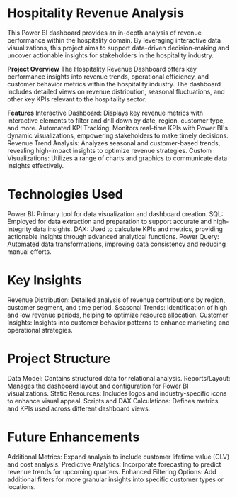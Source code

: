 # Hospitality Revenue Analysis
This Power BI dashboard provides an in-depth analysis of revenue performance within the hospitality domain. By leveraging interactive data visualizations, this project aims to support data-driven decision-making and uncover actionable insights for stakeholders in the hospitality industry.

**Project Overview**
The Hospitality Revenue Dashboard offers key performance insights into revenue trends, operational efficiency, and customer behavior metrics within the hospitality industry. The dashboard includes detailed views on revenue distribution, seasonal fluctuations, and other key KPIs relevant to the hospitality sector.

**Features**
Interactive Dashboard: Displays key revenue metrics with interactive elements to filter and drill down by date, region, customer type, and more.
Automated KPI Tracking: Monitors real-time KPIs with Power BI's dynamic visualizations, empowering stakeholders to make timely decisions.
Revenue Trend Analysis: Analyzes seasonal and customer-based trends, revealing high-impact insights to optimize revenue strategies.
Custom Visualizations: Utilizes a range of charts and graphics to communicate data insights effectively.

# Technologies Used
Power BI: Primary tool for data visualization and dashboard creation.
SQL: Employed for data extraction and preparation to support accurate and high-integrity data insights.
DAX: Used to calculate KPIs and metrics, providing actionable insights through advanced analytical functions.
Power Query: Automated data transformations, improving data consistency and reducing manual efforts.

# Key Insights
Revenue Distribution: Detailed analysis of revenue contributions by region, customer segment, and time period.
Seasonal Trends: Identification of high and low revenue periods, helping to optimize resource allocation.
Customer Insights: Insights into customer behavior patterns to enhance marketing and operational strategies.

# Project Structure
Data Model: Contains structured data for relational analysis.
Reports/Layout: Manages the dashboard layout and configuration for Power BI visualizations.
Static Resources: Includes logos and industry-specific icons to enhance visual appeal.
Scripts and DAX Calculations: Defines metrics and KPIs used across different dashboard views.

# Future Enhancements
Additional Metrics: Expand analysis to include customer lifetime value (CLV) and cost analysis.
Predictive Analytics: Incorporate forecasting to predict revenue trends for upcoming quarters.
Enhanced Filtering Options: Add additional filters for more granular insights into specific customer types or locations.
